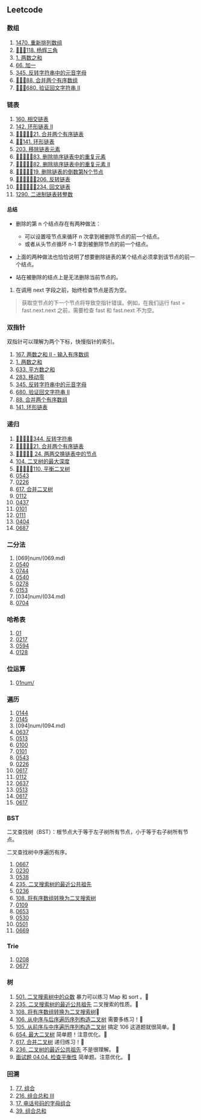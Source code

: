 ## Leetcode

### 数组

1. [1470. 重新排列数组](num/1470.md)
2. [🎯🎯🎯118. 杨辉三角](num/0118.md)
3. [1. 两数之和](num/0001.md)
4. [66. 加一](num/0066.md)
5. [345. 反转字符串中的元音字母](num/0345.md)
6. [🎯🎯🎯88. 合并两个有序数组](num/0088.md)
7. [🎯🎯🎯680. 验证回文字符串 Ⅱ](num/0680.md)

### 链表

1. [160. 相交链表](num/0160.md)
2. [142. 环形链表 II](num/0142.md)
3. [🎯🎯🎯🎯🎯21. 合并两个有序链表](num/0021.md)
4. [🎯🎯141. 环形链表](num/0141.md)
5. [203. 移除链表元素](num/0203.md)
6. [🎯🎯🎯🎯🎯83. 删除排序链表中的重复元素](num/0083.md)
7. [🎯🎯🎯🎯🎯82. 删除排序链表中的重复元素 II](num/0082.md)
8. [🎯🎯🎯🎯🎯19. 删除链表的倒数第N个节点](num/0019.md)
9. [🎯🎯🎯🎯🎯🎯206. 反转链表](num/0206.md)
10. [🎯🎯🎯🎯🎯🎯234. 回文链表](num/0234.md)
11. [1290. 二进制链表转整数](num/1290.md)


#### 总结

* 删除的第 n 个结点存在有两种做法：
  * 可以设置哑节点来循环 n 次拿到被删除节点的前一个结点。
  * 或者从头节点循环 n-1 拿到被删除节点的前一个结点。

* 上面的两种做法也恰恰说明了想要删除链表的某个结点必须拿到该节点的前一个结点。
* 站在被删除的结点上是无法删除当前节点的。

1. 在调用 next 字段之前，始终检查节点是否为空。

> 获取空节点的下一个节点将导致空指针错误。例如，在我们运行 fast = fast.next.next 之前，需要检查 fast 和 fast.next 不为空。

### 双指针

双指针可以理解为两个下标，快慢指针的索引。

1. [167. 两数之和 II - 输入有序数组](num/0167.md)
2. [1. 两数之和](num/0001.md)
3. [633. 平方数之和](num/0633.md)
4. [283. 移动零](num/0283.md)
5. [345. 反转字符串中的元音字母](num/0345.md)
6. [ 680. 验证回文字符串 Ⅱ](num/0680.md)
7. [88. 合并两个有序数组](num/0088.md)
8. [141. 环形链表](num/0141.md)

### 递归


1. [🎯🎯🎯🎯🎯344. 反转字符串](num/0344.md)
2. [🎯🎯🎯🎯🎯21. 合并两个有序链表](num/0021.md)
3. [🎯🎯🎯🎯🎯 24. 两两交换链表中的节点](num/0024.md)
4. [104. 二叉树的最大深度](num/0104.md)
5. [🎯🎯🎯🎯🎯110. 平衡二叉树](num/0110.md)
6. [0543](num/0543.md)
7. [0226](num/0226.md)
8. [617. 合并二叉树](num/0617.md) 
9. [0112](num/0112.md)
10. [0437](num/0437.md)
11. [0101](num/0101.md)
12. [0111](num/0111.md)
13. [0404](num/0404.md)
14. [0687](num/0687.md)

### 二分法

1. [069]num/(069.md)
2. [0540](num/0540.md)
3. [0744](num/0744.md)
4. [0540](num/0540.md)
5. [0278](num/0278.md)
6. [0153](num/0153.md)
7. [034]num/(034.md)
8. [0704](num/0704.md)

### 哈希表

1. [01](num/0001.md)
2. [0217](num/0217.md)
3. [0594](num/0594.md)
4. [0128](num/0128.md)

### 位运算

1. [01num/](01.md)

### 遍历

1. [0144](num/0144.md) 
2. [0145](num/0145.md) 
3. [094]num/(094.md) 
4. [0637](num/0637.md)
5. [0513](num/0513.md)
6. [0100](num/0100.md)
7. [0101](num/0101.md)
8. [0543](num/0543.md)
9. [0226](num/0226.md)
10. [0617](num/0617.md)
11. [0112](num/0112.md)
12. [0637](num/0637.md)
13. [0513](num/0513.md)
14. [0617](num/0617.md)
15. [0617](num/0617.md)


### BST

二叉查找树（BST）：根节点大于等于左子树所有节点，小于等于右子树所有节点。

二叉查找树中序遍历有序。

1. [0667](num/0669.md)
2. [0230](num/0230.md)
3. [0538](num/0538.md)
4. [235. 二叉搜索树的最近公共祖先](num/0235.md)
5. [0236](num/0236.md)
6. [108. 将有序数组转换为二叉搜索树](num/0108.md)
7. [0109](num/0109.md)
8. [0653](num/0653.md)
9. [0530](num/0530.md)
10. [0501](num/0501.md)
11. [0669](num/0669.md)

### Trie

1. [0208](num/0208.md)
2. [0677](num/0677.md)

### 树

1. [501. 二叉搜索树中的众数](num/0501.md) 暴力可以练习 Map 和 sort 。📌
2. [235. 二叉搜索树的最近公共祖先](num/0235.md) 二叉搜索的性质。📌
3. [108. 将有序数组转换为二叉搜索树](num/0108.md)📌
3. [106. 从中序与后序遍历序列构造二叉树](num/0106.md) 需要多练习！📌
4. [105. 从前序与中序遍历序列构造二叉树](num/0105.md) 搞定 106 这道题就很简单。📌
5. [654. 最大二叉树](num/0654.md) 简单题！注意优化。📌
6. [617. 合并二叉树](num/0617.md) 递归练习！📌
7. [236. 二叉树的最近公共祖先](num/0236.md) 不是很理解。 📌
8. [面试题 04.04. 检查平衡性](../面试题%2004.04.%20检num/查平衡性.md) 简单题。注意优化。 📌



### 回溯

1. [77. 组合](num/0077.md) 
2. [216. 组合总和 III](num/0216.md)
3. [17. 电话号码的字母组合](num/0017.md)
4. [39. 组合总和](num/0039.md)